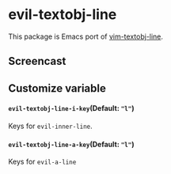 # evil-textobj-line

This package is Emacs port of [vim-textobj-line](https://github.com/kana/vim-textobj-line).


## Screencast


## Customize variable

#### `evil-textobj-line-i-key`(Default: `"l"`)

Keys for `evil-inner-line`.

#### `evil-textobj-line-a-key`(Default: `"l"`)

Keys for `evil-a-line`
